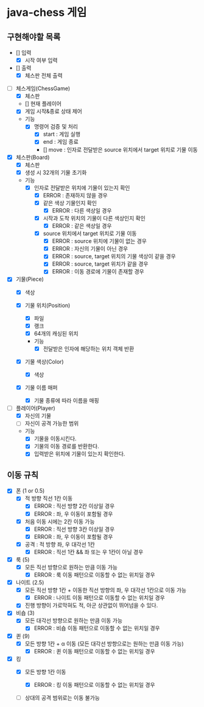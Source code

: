 # java-chess 게임

## 구현해야할 목록

- [] 입력
  - [x] 시작 여부 입력
- [] 출력
  - [x] 체스판 전체 출력

- [ ] 체스게임(ChessGame)
  - [x] 체스판
  - [] 현재 플레이어
  - [x] 게임 시작&종료 상태 제어

  - 기능
    - [x] 명령어 검증 및 처리
      - [x] start : 게임 실행
      - [x] end : 게임 종료
      - [] move : 인자로 전달받은 source 위치에서 target 위치로 기물 이동

- [x] 체스판(Board)
  - [x] 체스판
  - [x] 생성 시 32개의 기물 초기화

  - 기능
    - [x] 인자로 전달받은 위치에 기물이 있는지 확인
      - [x] ERROR : 존재하지 않을 경우
      - [x] 같은 색상 기물인지 확인
        - [x] ERROR : 다른 색상일 경우
      - [x] 시작과 도착 위치의 기물이 다른 색상인지 확인
        - [x] ERROR : 같은 색상일 경우
      - [x] source 위치에서 target 위치로 기물 이동
        - [x] ERROR : source 위치에 기물이 없는 경우
        - [x] ERROR : 자신의 기물이 아닌 경우
        - [x] ERROR : source, target 위치의 기물 색상이 같을 경우
        - [x] ERROR : source, target 위치가 같을 경우
        - [x] ERROR : 이동 경로에 기물이 존재할 경우

- [x] 기물(Piece)
  - [x] 색상

  - [x] 기물 위치(Position)
    - [x] 파일
    - [x] 랭크
    - [x] 64개의 캐싱된 위치

    - 기능
      - [x] 전달받은 인자에 해당하는 위치 객체 반환

  - [x] 기물 색상(Color)
    - [x] 색상

  - [x] 기물 이름 매퍼
    - [x] 기물 종류에 따라 이름을 매핑

- [ ] 플레이어(Player)
  - [x] 자신의 기물
  - [ ] 자신이 공격 가능한 범위

  - 기능
    - [x] 기물을 이동시킨다.
    - [x] 기물의 이동 경로를 반환한다.
    - [x] 입력받은 위치에 기물이 있는지 확인한다.

## 이동 규칙

- [x] 폰 (1 or 0.5)
  - [x] 적 방향 직선 1칸 이동
    - [x] ERROR : 직선 방향 2칸 이상일 경우
    - [x] ERROR : 좌, 우 이동이 포함될 경우
  - [x] 처음 이동 시에는 2칸 이동 가능
    - [x] ERROR : 직선 방향 3칸 이상일 경우
    - [x] ERROR : 좌, 우 이동이 포함될 경우

  - [x] 공격 : 적 방향 좌, 우 대각선 1칸
    - [x] ERROR : 직선 1칸 && 좌 또는 우 1칸이 아닐 경우

- [x] 룩 (5)
  - [x] 모든 직선 방향으로 원하는 만큼 이동 가능
    - [x] ERROR : 룩 이동 패턴으로 이동할 수 없는 위치일 경우

- [x] 나이트 (2.5)
  - [x] 모든 직선 방향 1칸 + 이동한 직선 방향의 좌, 우 대각선 1칸으로 이동 가능
    - [x] ERROR : 나이트 이동 패턴으로 이동할 수 없는 위치일 경우
  - [x] 진행 방향이 가로막혀도 적, 아군 상관없이 뛰어넘을 수 있다.

- [x] 비숍 (3)
  - [x] 모든 대각선 방향으로 원하는 만큼 이동 가능
    - [x] ERROR : 비숍 이동 패턴으로 이동할 수 없는 위치일 경우

- [x] 퀸 (9)
  - [x] 모든 방향 1칸 + α 이동 (모든 대각선 방향으로는 원하는 만큼 이동 가능)
    - [x] ERROR : 퀸 이동 패턴으로 이동할 수 없는 위치일 경우

- [x] 킹
  - [x] 모든 방향 1칸 이동
    - [x] ERROR : 킹 이동 패턴으로 이동할 수 없는 위치일 경우
  - [ ] 상대의 공격 범위로는 이동 불가능

